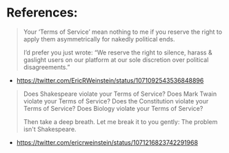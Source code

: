 # References:
> Your ‘Terms of Service’ mean nothing to me if you reserve the right to apply them asymmetrically for nakedly political ends.
>
> I’d prefer you just wrote: “We reserve the right to silence, harass & gaslight users on our platform at our sole discretion over political disagreements.”
- https://twitter.com/EricRWeinstein/status/1071092543536848896

> Does Shakespeare violate your Terms of Service?
> Does Mark Twain violate your Terms of Service?
> Does the Constitution violate your Terms of Service?
> Does Biology violate your Terms of Service?
> 
> Then take a deep breath. Let me break it to you gently:
> The problem isn't Shakespeare.

- https://twitter.com/ericrweinstein/status/1071216823742291968
